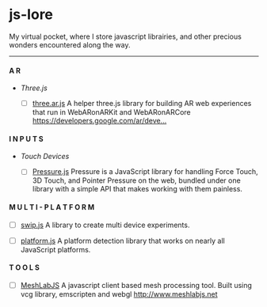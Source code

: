 # js-lore
My virtual pocket, where I store javascript librairies, and other precious wonders encountered along the way.


________________


	
#### A R
 - *Three.js*
	- [ ]	[three.ar.js](https://github.com/google-ar/three.ar.js)
	A helper three.js library for building AR web experiences that run in WebARonARKit and WebARonARCore https://developers.google.com/ar/deve…
	

#### I N P U T S
 - *Touch Devices*
 
	- [ ]	[Pressure.js](https://pressurejs.com)
	Pressure is a JavaScript library for handling Force Touch, 3D Touch, and Pointer Pressure on the web, bundled under one library with a simple API that makes working with them painless.

#### M U L T I - P L A T F O R M 
 
- [ ]  [swip.js](https://github.com/creativesupercraft/js-lore.git)
A library to create multi device experiments.

- [ ]  [platform.js](https://github.com/bestiejs/platform.js)
A platform detection library that works on nearly all JavaScript platforms.

#### T O O L S

- [ ]	[MeshLabJS](https://github.com/cnr-isti-vclab/meshlabjs)
A javascript client based mesh processing tool. Built using vcg library, emscripten and webgl http://www.meshlabjs.net
